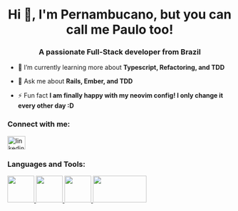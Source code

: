 <h1 align="center">Hi 👋, I'm Pernambucano, but you can call me Paulo too!</h1>
<h3 align="center">A passionate Full-Stack developer from Brazil</h3>

- 🌱 I’m currently learning more about **Typescript, Refactoring, and TDD**

- 💬 Ask me about **Rails, Ember, and TDD** 

- ⚡ Fun fact **I am finally happy with my neovim config! I only change it every other day :D**

<p align="left">
<h3 align="left">Connect with me:</h3>
<a href="https://linkedin.com/in/jphmf" target="blank"><img align="center" src="https://cdn.jsdelivr.net/npm/simple-icons@3.0.1/icons/linkedin.svg" alt="linkedin username" height="30" width="40" /></a>
</p>

<h3 align="left">Languages and Tools:</h3>
<p align="left">
<a href="https://rubyonrails.org/" target="_blank"> <img src="https://cdn.jsdelivr.net/gh/devicons/devicon/icons/rails/rails-plain-wordmark.svg" width=60 height=60 /> </a> 
<a href="https://www.typescriptlang.org/" target="_blank"> <img src="https://cdn.jsdelivr.net/gh/devicons/devicon/icons/typescript/typescript-original.svg" width=60 height=60/> </a>
<a href="https://emberjs.com/" target="_blank"> <img src="https://cdn.jsdelivr.net/gh/devicons/devicon/icons/ember/ember-original-wordmark.svg" width=60 height=60/> </a>
<a href="https://neovim.io/doc/user/" target="_blank"> <img src="https://github.com/neovim/neovim.github.io/blob/master/logos/neovim-logo.svg" width=120 height=60/> </a>
</p>
